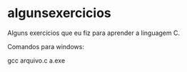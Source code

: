 # algunsexercicios
Alguns exercícios que eu fiz para aprender a linguagem C. 

Comandos para windows: 

  gcc arquivo.c 
  a.exe
